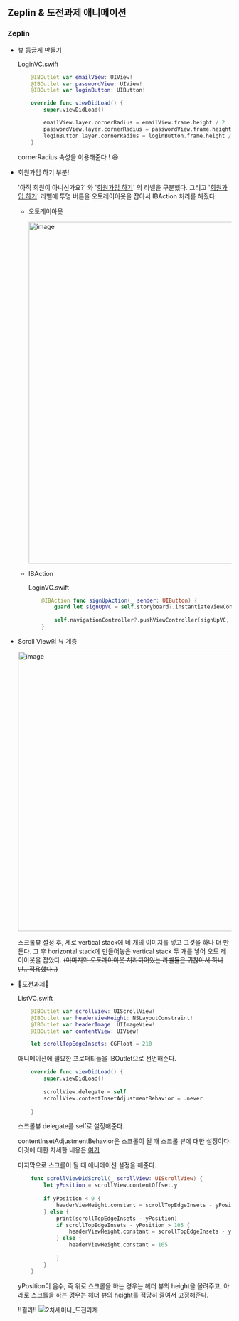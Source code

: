 ## Zeplin & 도전과제 애니메이션

### Zeplin

* 뷰 둥글게 만들기

  LoginVC.swift

  ```swift
      @IBOutlet var emailView: UIView!
      @IBOutlet var passwordView: UIView!
      @IBOutlet var loginButton: UIButton!
  
      override func viewDidLoad() {
          super.viewDidLoad()
  
          emailView.layer.cornerRadius = emailView.frame.height / 2
          passwordView.layer.cornerRadius = passwordView.frame.height / 2
          loginButton.layer.cornerRadius = loginButton.frame.height / 2
      }
  ```

  cornerRadius 속성을 이용해준다 ! 😆



* 회원가입 하기 부분!

  '아직 회원이 아니신가요?' 와 '<u>회원가입 하기</u>' 의 라벨을 구분했다.
  그리고 '<u>회원가입 하기</u>' 라벨에 투명 버튼을 오토레이아웃을 잡아서 IBAction 처리를 해줬다.

  * 오토레이아웃

    <img width="769" alt="image" src="https://user-images.githubusercontent.com/49138331/80960495-f43fdb00-8e43-11ea-907d-558317f5a58e.png">

  

  * IBAction

    LoginVC.swift

    ```swift
        @IBAction func signUpAction(_ sender: UIButton) {
            guard let signUpVC = self.storyboard?.instantiateViewController(withIdentifier: "SignUpVC") as? SignUpVC else { return }
            
            self.navigationController?.pushViewController(signUpVC, animated: true)
        }
    ```

  

* Scroll View의 뷰 계층

  <img width="629" alt="image" src="https://user-images.githubusercontent.com/49138331/80960768-75976d80-8e44-11ea-8935-b284a7b37c13.png">

  스크롤뷰 설정 후, 세로 vertical stack에 네 개의 이미지를 넣고 그것을 하나 더 만든다.
  그 후 horizontal stack에 만들어놓은 vertical stack 두 개를 넣어 오토 레이아웃을 잡았다.
  ~~(이미지와 오토레이아웃 처리되어있는 라벨들은 귀찮아서 하나만.. 적용했다..)~~



* 💫도전과제💫


  ListVC.swift

  ```swift
      @IBOutlet var scrollView: UIScrollView!
      @IBOutlet var headerViewHeight: NSLayoutConstraint!
      @IBOutlet var headerImage: UIImageView!
      @IBOutlet var contentView: UIView!
  
      let scrollTopEdgeInsets: CGFloat = 210
  ```

  애니메이션에 필요한 프로퍼티들을 IBOutlet으로 선언해준다.
  

  ```swift
      override func viewDidLoad() {
          super.viewDidLoad()
          
          scrollView.delegate = self
          scrollView.contentInsetAdjustmentBehavior = .never
        
      }
  ```

  스크롤뷰 delegate를 self로 설정해준다.

  contentInsetAdjustmentBehavior은 스크롤이 될 때 스크롤 뷰에 대한 설정이다.
  이것에 대한 자세한 내용은 [여기](https://zeddios.tistory.com/809)


  마지막으로 스크롤이 될 때 애니메이션 설정을 해준다.

  ```swift
      func scrollViewDidScroll(_ scrollView: UIScrollView) {
          let yPosition = scrollView.contentOffset.y
          
          if yPosition < 0 {
              headerViewHeight.constant = scrollTopEdgeInsets - yPosition
          } else {
              print(scrollTopEdgeInsets - yPosition)
              if scrollTopEdgeInsets - yPosition > 105 {
                  headerViewHeight.constant = scrollTopEdgeInsets - yPosition
              } else {
                  headerViewHeight.constant = 105
                  
              }
          }
      }
  ```

  yPosition이 음수, 즉 위로 스크롤을 하는 경우는 헤더 뷰의 height을 올려주고, 
  아래로 스크롤을 하는 경우는 헤더 뷰의 height를 적당히 줄여서 고정해준다.

  

  ‼️결과‼️
  ![2차세미나_도전과제](https://user-images.githubusercontent.com/49138331/80961078-200f9080-8e45-11ea-94af-759ce25e8e7f.gif)